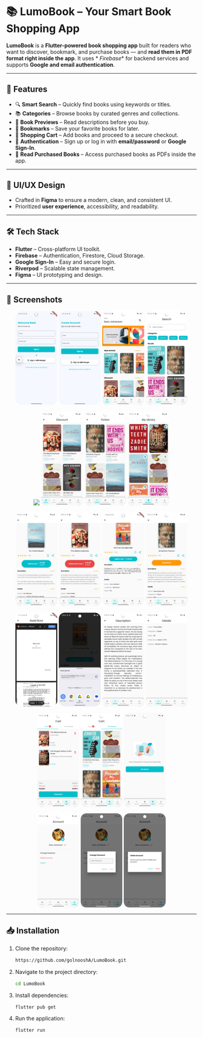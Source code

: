 # 📚 LumoBook – Your Smart Book Shopping App

**LumoBook** is a **Flutter-powered book shopping app** built for readers who want to discover,
bookmark, and purchase books — and **read them in PDF format right inside the app**. It uses *
*Firebase** for backend services and supports **Google and email authentication**.

---

## 🚀 Features

- 🔍 **Smart Search** – Quickly find books using keywords or titles.
- 📚 **Categories** – Browse books by curated genres and collections.
- 📖 **Book Previews** – Read descriptions before you buy.
- 📌 **Bookmarks** – Save your favorite books for later.
- 🛒 **Shopping Cart** – Add books and proceed to a secure checkout.
- 🔐 **Authentication** – Sign up or log in with **email/password** or **Google Sign-In**.
- 📄 **Read Purchased Books** – Access purchased books as PDFs inside the app.

---

## 🎨 UI/UX Design

- Crafted in **Figma** to ensure a modern, clean, and consistent UI.
- Prioritized **user experience**, accessibility, and readability.

---

## 🛠 Tech Stack

- **Flutter** – Cross-platform UI toolkit.
- **Firebase** – Authentication, Firestore, Cloud Storage.
- **Google Sign-In** – Easy and secure login.
- **Riverpod** – Scalable state management.
- **Figma** – UI prototyping and design.

---

## 📱 Screenshots

<p align="center">
   <img src="assets/screenshots/login.png" width="22%" />
  <img src="assets/screenshots/register.png" width="22%" />
  <img src="assets/screenshots/home.png" width="22%" />
  <img src="assets/screenshots/search.png" width="22%" />
</p>

<p align="center">
   <img src="assets/screenshots/new_arrive.png" width="22%" />
  <img src="assets/screenshots/discount.png" width="22%" />
    <img src="assets/screenshots/category.png" width="22%" />
      <img src="assets/screenshots/bookmark.png" width="22%" />

</p>
<p align="center">
  <img src="assets/screenshots/book_1.png" width="22%" />
  <img src="assets/screenshots/book_2.png" width="22%" />
  <img src="assets/screenshots/book_3.png" width="22%" />
<img src="assets/screenshots/book_4.png" width="22%" />

</p>

<p align="center">
     <img src="assets/screenshots/book.png" width="22%" />

   <img src="assets/screenshots/share.png" width="22%" />
  <img src="assets/screenshots/description.png" width="22%" />
  <img src="assets/screenshots/details.png" width="22%" />
</p>

<p align="center">
  <img src="assets/screenshots/cart.png" width="22%" />
  <img src="assets/screenshots/purchased.png" width="22%" />
    <img src="assets/screenshots/payment.png" width="22%" />


</p>

<p align="center">
  <img src="assets/screenshots/account.png" width="22%" />
  <img src="assets/screenshots/change_pass.png" width="22%" />
  <img src="assets/screenshots/delete_account.png" width="22%" />
</p>

---

## 📥 Installation

1. Clone the repository:
   ```sh
   https://github.com/golnooshA/LumoBook.git
   ```
2. Navigate to the project directory:
   ```sh
   cd LumoBook
   ```
3. Install dependencies:
   ```sh
   flutter pub get
   ```
4. Run the application:
   ```sh
   flutter run
   ```

